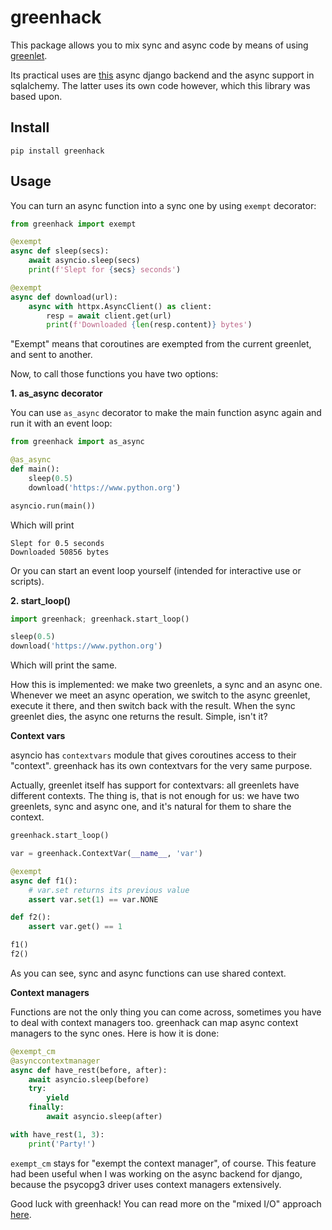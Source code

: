 # greenhack

This package allows you to mix sync and async code by means of using
[greenlet](https://github.com/python-greenlet/greenlet).

Its practical uses are [this](https://github.com/Bi-Coloured-Python-Rock-Snake/pgbackend)
async django backend and the async support in
sqlalchemy. The latter uses its own code however, which this library was based 
upon.

## Install

```
pip install greenhack
```

## Usage

You can turn an async function into a sync one by using `exempt` decorator:

```python
from greenhack import exempt

@exempt
async def sleep(secs):
    await asyncio.sleep(secs)
    print(f'Slept for {secs} seconds')

@exempt
async def download(url):
    async with httpx.AsyncClient() as client:
        resp = await client.get(url)
        print(f'Downloaded {len(resp.content)} bytes')
```

"Exempt" means that coroutines are exempted from the current greenlet, and 
sent to another.

Now, to call those functions you have two options: 

**1. as_async decorator**

You can use `as_async` decorator to make the main function async again and 
run it with an event loop:

```python
from greenhack import as_async

@as_async
def main():
    sleep(0.5)
    download('https://www.python.org')

asyncio.run(main())
```

Which will print

```commandline
Slept for 0.5 seconds
Downloaded 50856 bytes
```

Or you can start an event loop yourself (intended for interactive use or 
scripts).

**2. start_loop()**

```python
import greenhack; greenhack.start_loop()

sleep(0.5)
download('https://www.python.org')
```

Which will print the same.

How this is implemented: we make two greenlets, a sync and an async one. 
Whenever we meet an async operation, we switch to the async greenlet, 
execute it there, and then switch back with the result. When the sync 
greenlet dies, the async one returns the result. Simple, isn't it?

**Context vars**

asyncio has `contextvars` module that gives coroutines access to their 
"context". greenhack has its own contextvars for the very same purpose.

Actually, greenlet itself has support for contextvars: all greenlets have 
different contexts. The thing is, that is not enough for us: we have two 
greenlets, sync and async one, and it's natural for them to share the context.

```python
greenhack.start_loop()

var = greenhack.ContextVar(__name__, 'var')

@exempt
async def f1():
    # var.set returns its previous value
    assert var.set(1) == var.NONE

def f2():
    assert var.get() == 1

f1()
f2()
```

As you can see, sync and async functions can use shared context.

**Context managers**

Functions are not the only thing you can come across, sometimes you have to 
deal with context managers too. greenhack can map async context managers to the 
sync ones. Here is how it is done:

```python
@exempt_cm
@asynccontextmanager
async def have_rest(before, after):
    await asyncio.sleep(before)
    try:
        yield
    finally:
        await asyncio.sleep(after)

with have_rest(1, 3):
    print('Party!')
```

`exempt_cm` stays for "exempt the context manager", of course. This feature 
had been 
useful when I 
was working on the async backend for django, because the psycopg3 driver 
uses context managers extensively.

Good luck with greenhack! You can read more on the "mixed I/O" approach 
[here](https://github.com/Bi-Coloured-Python-Rock-Snake/pgbackend/blob/main/mixed-io.md).